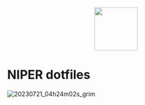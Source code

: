 
<h1 align="center">
 <img src="https://github.com/NIPERR/dotfiles/assets/82673619/7c3ee839-a9eb-41ad-bf7b-63b4898489d9" width="100px" /> <br>

# NIPER dotfiles
![20230721_04h24m02s_grim](https://github.com/NIPERR/dotfiles/assets/82673619/dec45b02-948d-401c-8baa-bae2f4719e13)
